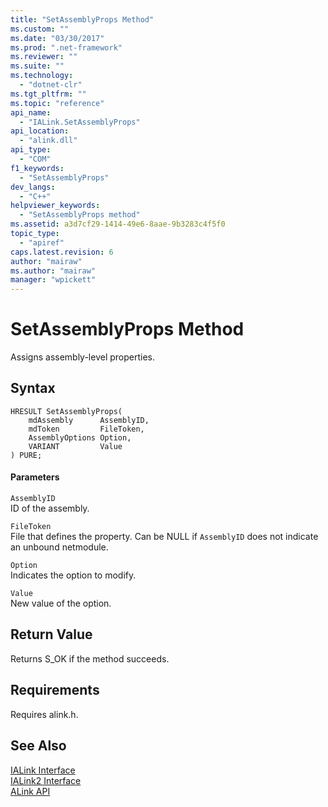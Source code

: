 ```yaml
---
title: "SetAssemblyProps Method"
ms.custom: ""
ms.date: "03/30/2017"
ms.prod: ".net-framework"
ms.reviewer: ""
ms.suite: ""
ms.technology: 
  - "dotnet-clr"
ms.tgt_pltfrm: ""
ms.topic: "reference"
api_name: 
  - "IALink.SetAssemblyProps"
api_location: 
  - "alink.dll"
api_type: 
  - "COM"
f1_keywords: 
  - "SetAssemblyProps"
dev_langs: 
  - "C++"
helpviewer_keywords: 
  - "SetAssemblyProps method"
ms.assetid: a3d7cf29-1414-49e6-8aae-9b3283c4f5f0
topic_type: 
  - "apiref"
caps.latest.revision: 6
author: "mairaw"
ms.author: "mairaw"
manager: "wpickett"
---
```

# SetAssemblyProps Method
Assigns assembly-level properties.  
  
## Syntax  
  
```  
HRESULT SetAssemblyProps(  
    mdAssembly      AssemblyID,  
    mdToken         FileToken,  
    AssemblyOptions Option,  
    VARIANT         Value  
) PURE;  
```  
  
#### Parameters  
 `AssemblyID`  
 ID of the assembly.  
  
 `FileToken`  
 File that defines the property. Can be NULL if `AssemblyID` does not indicate an unbound netmodule.  
  
 `Option`  
 Indicates the option to modify.  
  
 `Value`  
 New value of the option.  
  
## Return Value  
 Returns S_OK if the method succeeds.  
  
## Requirements  
 Requires alink.h.  
  
## See Also  
 [IALink Interface](../../../../docs/framework/unmanaged-api/alink/ialink-interface.md)   
 [IALink2 Interface](../../../../docs/framework/unmanaged-api/alink/ialink2-interface.md)   
 [ALink API](../../../../docs/framework/unmanaged-api/alink/index.md)
